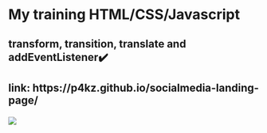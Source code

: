 # My training HTML/CSS/Javascript
<h2> transform, transition, translate and addEventListener✔️<h2>  
<p>link: https://p4kz.github.io/socialmedia-landing-page/<p>
<img src="https://media.discordapp.net/attachments/932232190287282176/945436615281635368/unknown.png?width=828&height=530">
